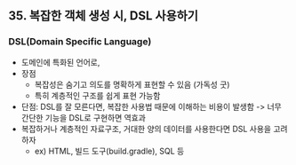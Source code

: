 ## 35. 복잡한 객체 생성 시, DSL 사용하기

### DSL(Domain Specific Language)
- 도메인에 특화된 언어로,
- 장점
  - 복잡성은 숨기고 의도를 명확하게 표현할 수 있음 (가독성 굿)
  - 특히 계층적인 구조를 쉽게 표현 가능함
- 단점: DSL를 잘 모른다면, 복잡한 사용법 때문에 이해하는 비용이 발생함 -> 너무 간단한 기능을 DSL로 구현하면 역효과
- 복잡하거나 계층적인 자료구조, 거대한 양의 데이터를 사용한다면 DSL 사용을 고려하자 
  - ex) HTML, 빌드 도구(build.gradle), SQL 등